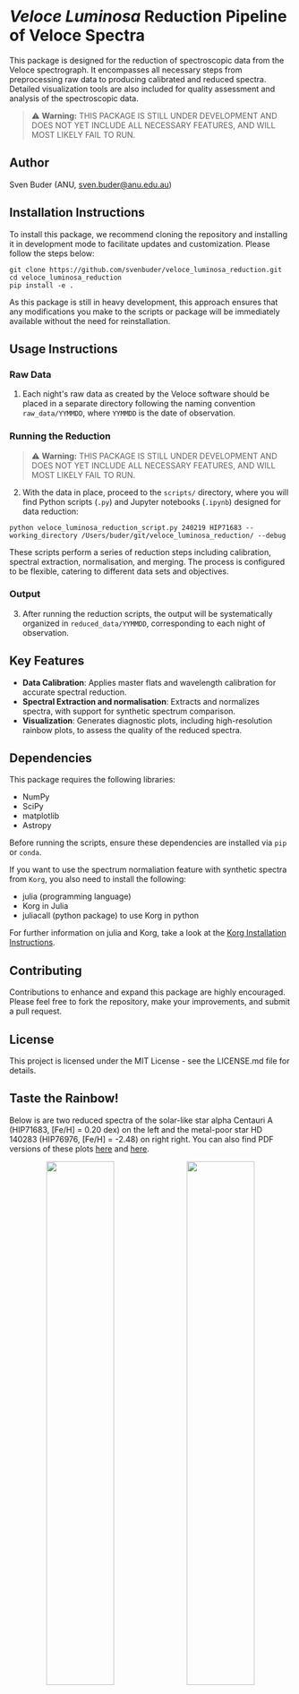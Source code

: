 # *Veloce Luminosa* Reduction Pipeline of Veloce Spectra

This package is designed for the reduction of spectroscopic data from the Veloce spectrograph. It encompasses all necessary steps from preprocessing raw data to producing calibrated and reduced spectra. Detailed visualization tools are also included for quality assessment and analysis of the spectroscopic data.

> :warning: **Warning:** THIS PACKAGE IS STILL UNDER DEVELOPMENT AND DOES NOT YET INCLUDE ALL NECESSARY FEATURES, AND WILL MOST LIKELY FAIL TO RUN.

## Author

Sven Buder (ANU, sven.buder@anu.edu.au)

## Installation Instructions

To install this package, we recommend cloning the repository and installing it in development mode to facilitate updates and customization. Please follow the steps below:

```shell
git clone https://github.com/svenbuder/veloce_luminosa_reduction.git
cd veloce_luminosa_reduction
pip install -e .
```

As this package is still in heavy development, this approach ensures that any modifications you make to the scripts or package will be immediately available without the need for reinstallation.

## Usage Instructions

### Raw Data

1. Each night's raw data as created by the Veloce software should be placed in a separate directory following the naming convention `raw_data/YYMMDD`, where `YYMMDD` is the date of observation.

### Running the Reduction

> :warning: **Warning:** THIS PACKAGE IS STILL UNDER DEVELOPMENT AND DOES NOT YET INCLUDE ALL NECESSARY FEATURES, AND WILL MOST LIKELY FAIL TO RUN.

2. With the data in place, proceed to the `scripts/` directory, where you will find Python scripts (`.py`) and Jupyter notebooks (`.ipynb`) designed for data reduction:

```shell
python veloce_luminosa_reduction_script.py 240219 HIP71683 --working_directory /Users/buder/git/veloce_luminosa_reduction/ --debug
```

These scripts perform a series of reduction steps including calibration, spectral extraction, normalisation, and merging. The process is configured to be flexible, catering to different data sets and objectives.

### Output

3. After running the reduction scripts, the output will be systematically organized in `reduced_data/YYMMDD`, corresponding to each night of observation.

## Key Features

- **Data Calibration**: Applies master flats and wavelength calibration for accurate spectral reduction.
- **Spectral Extraction and normalisation**: Extracts and normalizes spectra, with support for synthetic spectrum comparison.
- **Visualization**: Generates diagnostic plots, including high-resolution rainbow plots, to assess the quality of the reduced spectra.

## Dependencies

This package requires the following libraries:
- NumPy
- SciPy
- matplotlib
- Astropy

Before running the scripts, ensure these dependencies are installed via `pip` or `conda`.

If you want to use the spectrum normaliation feature with synthetic spectra from `Korg`, you also need to install the following:
- julia (programming language)
- Korg in Julia
- juliacall (python package) to use Korg in python

For further information on julia and Korg, take a look at the [Korg Installation Instructions](https://ajwheeler.github.io/Korg.jl/stable/).

## Contributing

Contributions to enhance and expand this package are highly encouraged. Please feel free to fork the repository, make your improvements, and submit a pull request.

## License

This project is licensed under the MIT License - see the LICENSE.md file for details.

## Taste the Rainbow!

Below is are two reduced spectra of the solar-like star alpha Centauri A (HIP71683, [Fe/H] = 0.20 dex) on the left and the metal-poor star HD 140283 (HIP76976, [Fe/H] = -2.48) on right right. You can also find PDF versions of these plots [here](https://github.com/svenbuder/veloce_luminosa_reduction/blob/main/reduced_data/240219/diagnostic_plots/0141/240219_0141_HIP71683_rainbow.pdf) and [here](https://github.com/svenbuder/veloce_luminosa_reduction/blob/main/reduced_data/240220/diagnostic_plots/0161/240220_0161_HIP76976_rainbow.pdf).

<p align="center">
  <img src="https://github.com/svenbuder/veloce_luminosa_reduction/blob/main/reduced_data/240219/diagnostic_plots/0141/240219_0141_HIP71683_rainbow.png" width="49%"/>
  <img src="https://github.com/svenbuder/veloce_luminosa_reduction/blob/main/reduced_data/240220/diagnostic_plots/0161/240220_0161_HIP76976_rainbow.png" width="49%"/>
</p>
